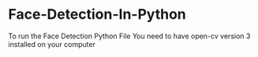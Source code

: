 # Face-Detection-In-Python

To run the Face Detection Python File You need to have open-cv version 3 installed on your computer

